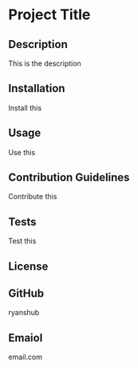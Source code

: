 # Project Title

  ## Description
  This is the description

  ## Installation
  Install this

  ## Usage
  Use this

  ## Contribution Guidelines
  Contribute this

  ## Tests
  Test this

  ## License
  

  ## GitHub
  ryanshub

  ## Emaiol
  email.com
